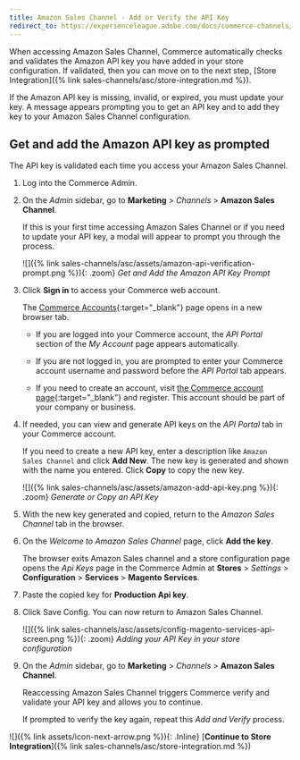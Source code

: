 ```yaml
---
title: Amazon Sales Channel - Add or Verify the API Key
redirect_to: https://experienceleague.adobe.com/docs/commerce-channels/amazon/onboarding/amazon-verify-api-key.html
---
```


When accessing Amazon Sales Channel, Commerce automatically checks and validates the Amazon API key you have added in your store configuration. If validated, then you can move on to the next step, [Store Integration]({% link sales-channels/asc/store-integration.md %}).

If the Amazon API key is missing, invalid, or expired, you must update your key. A message appears prompting you to get an API key and to add they key to your Amazon Sales Channel configuration.

## Get and add the Amazon API key as prompted

The API key is validated each time you access your Amazon Sales Channel.

1. Log into the Commerce Admin.

1. On the _Admin_ sidebar, go to **Marketing** > _Channels_ > **Amazon Sales Channel**.

    If this is your first time accessing Amazon Sales Channel or if you need to update your API key, a modal will appear to prompt you through the process.

    ![]({% link sales-channels/asc/assets/amazon-api-verification-prompt.png %}){: .zoom}
    _Get and Add the Amazon API Key Prompt_

1. Click **Sign in** to access your Commerce web account.

    The [Commerce Accounts][1]{:target="_blank"} page opens in a new browser tab.

   - If you are logged into your Commerce account, the _API Portal_ section of the _My Account_ page appears automatically.

   - If you are not logged in, you are prompted to enter your Commerce account username and password before the _API Portal_ tab appears.

   - If you need to create an account, visit [the Commerce account page][2]{:target="_blank"} and register. This account should be part of your company or business.

1. If needed, you can view and generate API keys on the _API Portal_ tab in your Commerce account.

    If you need to create a new API key, enter a description like `Amazon Sales Channel` and click **Add New**. The new key is generated and shown with the name you entered. Click **Copy** to copy the new key.

    ![]({% link sales-channels/asc/assets/amazon-add-api-key.png %}){: .zoom}
    _Generate or Copy an API Key_

1. With the new key generated and copied, return to the _Amazon Sales Channel_ tab in the browser.

1. On the _Welcome to Amazon Sales Channel_ page, click **Add the key**.

    The browser exits Amazon Sales channel and a store configuration page opens the _Api Keys_ page in the Commerce Admin at **Stores** > _Settings_ > **Configuration** > **Services** > **Magento Services**.

1. Paste the copied key for **Production Api key**.

1. Click <span class="btn">Save Config</span>. You can now return to Amazon Sales Channel.

    ![]({% link sales-channels/asc/assets/config-magento-services-api-screen.png %}){: .zoom}
    _Adding your API Key in your store configuration_

1. On the _Admin_ sidebar, go to **Marketing** > _Channels_ > **Amazon Sales Channel**.

   Reaccessing Amazon Sales Channel triggers Commerce verify and validate your API key and allows you to continue.

   If prompted to verify the key again, repeat this _Add and Verify_ process.

![]({% link assets/icon-next-arrow.png %}){: .Inline} [**Continue to Store Integration**]({% link sales-channels/asc/store-integration.md %})

[1]: https://account.magento.com/apiportal/index/index/
[2]: https://account.magento.com/customer/account/login?_ga=2.148719543.106278199.1554930092-1646992284.1551820871

